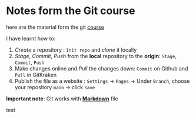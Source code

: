 # Notes form the Git course

here are the material form the git [course](https://srse-git-github-zero2hero.netlify.app/)

I have learnt how to:
1) _Create_ a repository : `Init repo` and _clone_ it locally
2) _Stage_, _Commit_, _Push_ from the **local** repository to the **origin**: `Stage`, `Commit`, `Push`
3) Make changes online and _Pull_ the changes down: `Commit` on Github and `Pull` in GitKraken
4) Publish the file as a website : `Settings` -> `Pages` -> Under `Branch`, choose your repository `main`
-> click `Save` 

**Important note**: Git works with **[Markdown](https://www.markdownguide.org/extended-syntax)** file

test
